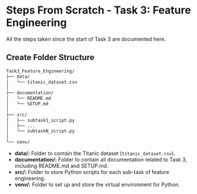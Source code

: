 # Steps From Scratch - Task 3: Feature Engineering

All the steps taken since the start of Task 3 are documented here.

## Create Folder Structure

```markdown
Task3_Feature_Engineering/
├── data/
│   └── titanic_dataset.csv
│
├── documentation/
│   └── README.md
│   └── SETUP.md
│
├── src/
│   ├── subtask1_script.py
│   ├── ...
│   └── subtaskN_script.py
│
└── venv/
```

- **data/:** Folder to contain the Titanic dataset (`titanic_dataset.csv`).
- **documentation/:** Folder to contain all documentation related to Task 3, including README.md and SETUP.md.
- **src/:** Folder to store Python scripts for each sub-task of feature engineering.
- **venv/:** Folder to set up and store the virtual environment for Python.
